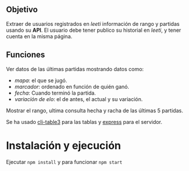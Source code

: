Objetivo
--
Extraer de usuarios registrados en *leeti* información de rango y partidas usando su **API**. El usuario debe tener publico su historial en *leeti*, y tener cuenta en la misma página. 
## Funciones
Ver datos de las últimas partidas mostrando datos como:
- *mapa*: el que se jugó.
- *marcador*: ordenado en función de quién ganó.
- *fecha*: Cuando terminó la partida.
- *variación de elo*: el de antes, el actual y su variación.

Mostrar el rango, ultima consulta hecha y racha de las últimas 5 partidas. 

Se ha usado [cli-table3](https://www.npmjs.com/package/cli-table3) para las tablas y [express](https://www.npmjs.com/package/express) para el servidor. 

# Instalación y ejecución
Ejecutar `npm install` y para funcionar `npm start`